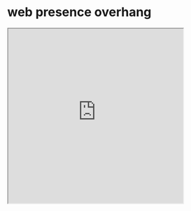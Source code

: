# web presence overhang
<iframe src="https://openprocessing.org/sketch/2238511/embed/?plusEmbedHash=8a82dda3&userID=273358&plusEmbedTitle=true&show=sketch" width="400" height="400"></iframe>
